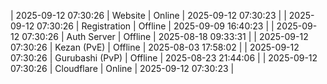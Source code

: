 | 2025-09-12 07:30:26 | Website | Online | 2025-09-12 07:30:23 |
| 2025-09-12 07:30:26 | Registration | Offline | 2025-09-09 16:40:23 |
| 2025-09-12 07:30:26 | Auth Server | Offline | 2025-08-18 09:33:31 |
| 2025-09-12 07:30:26 | Kezan (PvE) | Offline | 2025-08-03 17:58:02 |
| 2025-09-12 07:30:26 | Gurubashi (PvP) | Offline | 2025-08-23 21:44:06 |
| 2025-09-12 07:30:26 | Cloudflare | Online | 2025-09-12 07:30:23 |
